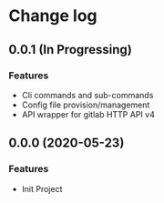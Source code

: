 Change log
==========


0.0.1 (In Progressing)
-------------------

### Features

- Cli commands and sub-commands
- Config file provision/management
- API wrapper for gitlab HTTP API v4


0.0.0 (2020-05-23)
-------------------

### Features

- Init Project
